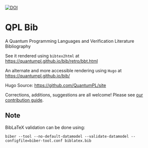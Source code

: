 [![DOI](https://zenodo.org/badge/359320795.svg)](https://zenodo.org/badge/latestdoi/359320795)

# QPL Bib

A Quantum Programming Languages and Verification Literature Bibliography

See it rendered using `bibtex2html` at <https://quantumpl.github.io/bib/retro/bbt.html>

An alternate and more accessible rendering using `Hugo` at <https://quantumpl.github.io/bib/>

Hugo Source: <https://github.com/QuantumPL/site>

Corrections, additions, suggestions are all welcome! Please see [our contribution guide](./CONTRIBUTING.md).

## Note
BibLaTeX validation can be done using:
```
biber --tool --no-default-datamodel --validate-datamodel --configfile=biber-tool.conf biblatex.bib
```
